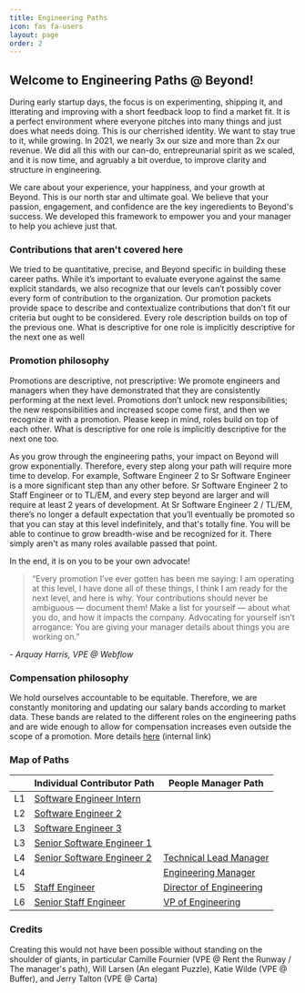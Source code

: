```yaml
---
title: Engineering Paths
icon: fas fa-users
layout: page
order: 2
---
```


## Welcome to Engineering Paths @ Beyond!
During early startup days, the focus is on experimenting, shipping it, and itterating and improving with a short feedback loop to find a market fit. It is a perfect environment where everyone pitches into many things and just does what needs doing. This is our cherrished identity. We want to stay true to it, while growing. In 2021, we nearly 3x our size and more than 2x our revenue. We did all this with our can-do, entrepreunarial spirit as we scaled, and it is now time, and agruably a bit overdue, to improve clarity and structure in engineering.

We care about your experience, your happiness, and your growth at Beyond. This is our north star and ultimate goal. We believe that your passion, engagement, and confidence are the key ingeredients to Beyond's success. We developed this framework to empower you and your manager to help you achieve just that.

### Contributions that aren't covered here
We tried to be quantitative, precise, and Beyond specific in building these career paths. While it’s important to evaluate everyone against the same explicit standards, we also recognize that our levels can’t possibly cover every form of contribution to the organization. Our promotion packets provide space to describe and contextualize contributions that don’t fit our criteria but ought to be considered. Every role description builds on top of the previous one. What is descriptive for one role is implicitly descriptive for the next one as well

### Promotion philosophy
Promotions are descriptive, not prescriptive: We promote engineers and managers when they have demonstrated that they are consistently performing at the next level. Promotions don’t unlock new responsibilities; the new responsibilities and increased scope come first, and then we recognize it with a promotion. Please keep in mind, roles build on top of each other. What is descriptive for one role is implicitly descriptive for the next one too.

As you grow through the engineering paths, your impact on Beyond will grow exponentially. Therefore, every step along your path will require more time to develop. For example, Software Engineer 2 to Sr Software Engineer is a more significant step than any other before. Sr Software Engineer 2 to Staff Engineer or to TL/EM, and every step beyond are larger and will require at least 2 years of development. At Sr Software Engineer 2 / TL/EM, there’s no longer a default expectation that you’ll eventually be promoted so that you can stay at this level indefinitely, and that's totally fine. You will be able to continue to grow breadth-wise and be recognized for it. There simply aren't as many roles available passed that point.

In the end, it is on you to be your own advocate! 
> “Every promotion I’ve ever gotten has been me saying: I am operating at this level, I have done all of these things, I think I am ready for the next level, and here is why. Your contributions should never be ambiguous — document them! Make a list for yourself — about what you do, and how it impacts the company. Advocating for yourself isn’t arrogance: You are giving your manager details about things you are working on.” 

_- Arquay Harris, VPE @ Webflow_

### Compensation philosophy
We hold ourselves accountable to be equitable. Therefore, we are constantly monitoring and updating our salary bands according to market data. These bands are related to the different roles on the engineering paths and are wide enough to allow for compensation increases even outside the scope of a promotion. More details [here](https://app.tettra.co/teams/beyondpricing/pages/compensation) (internal link)

### Map of Paths

| | Individual Contributor Path | People Manager Path |
|---|---|---|
| L1 | [Software Engineer Intern](software_engineer_intern.html) | |
| L2 | [Software Engineer 2](software_engineer_2.html) | |
| L3 | [Software Engineer 3](software_engineer_3.html) | |
| L3 | [Senior Software Engineer 1](sr_software_engineer_1.html) | |
| L4 | [Senior Software Engineer 2](sr_software_engineer_2.html) | [Technical Lead Manager](technical_lead_manager.html) |
| L4 | | [Engineering Manager](engineering_manager.html) |
| L5 | [Staff Engineer](staff_engineer.html) | [Director of Engineering](director_of_engineering.html) |
| L6 | [Senior Staff Engineer](sr_staff_engineer.html) | [VP of Engineering](vp_of_engineering.html) |

### Credits
Creating this would not have been possible without standing on the shoulder of giants, in particular Camille Fournier (VPE @ Rent the Runway / The manager's path), Will Larsen (An elegant Puzzle), Katie Wilde (VPE @ Buffer), and Jerry Talton (VPE @ Carta)